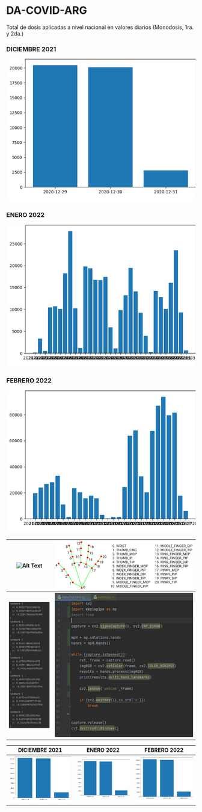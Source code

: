# DA-COVID-ARG
Total de dosis aplicadas a nivel nacional en valores diarios (Monodosis, 1ra. y 2da.)
### DICIEMBRE 2021
<img src="https://github.com/facumruiz/DA-COVID-ARG/blob/main/img/descarga.png" alt="My cool logo"/>

### ENERO 2022
<img src="https://github.com/facumruiz/DA-COVID-ARG/blob/main/img/descarga%20(1).png" alt="My cool logo"/>

### FEBRERO 2022
<img src="https://github.com/facumruiz/DA-COVID-ARG/blob/main/img/descarga%20(2).png" alt="My cool logo"/>


| ![Alt Text](https://github.com/facumruiz/HandTracking/blob/main/docs/hand_tracking_3d_android_gpu.gif)   | ![Image Text](https://github.com/facumruiz/HandTracking/blob/main/docs/hand_landmarks.png) |
| :---: | :---: |
| ![Image Text](https://github.com/facumruiz/HandTracking/blob/main/docs/land_marks_results.PNG)  | ![Image Text](https://github.com/facumruiz/HandTracking/blob/main/docs/landsmarks%20code.PNG) |


| DICIEMBRE 2021 | ENERO 2022 | FEBRERO 2022 |
| :---:          |     :---:      |          :---:  |
| ![Alt Text](https://github.com/facumruiz/DA-COVID-ARG/blob/main/img/descarga.png)   | ![Alt Text](https://github.com/facumruiz/DA-COVID-ARG/blob/main/img/descarga.png)     | ![Alt Text](https://github.com/facumruiz/DA-COVID-ARG/blob/main/img/descarga.png)     |

